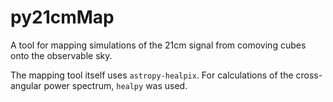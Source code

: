 # py21cmMap
A tool for mapping simulations of the 21cm signal from comoving cubes onto the observable sky.

The mapping tool itself uses $\texttt{astropy-healpix}$. For calculations of the cross-angular power spectrum, $\texttt{healpy}$ was used. 
